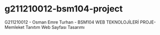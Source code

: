 # g211210012-bsm104-project
G211210012 - Osman Emre Turhan - BSM104 WEB TEKNOLOJİLERİ PROJE- Memleket Tanıtım Web Sayfası Tasarımı
